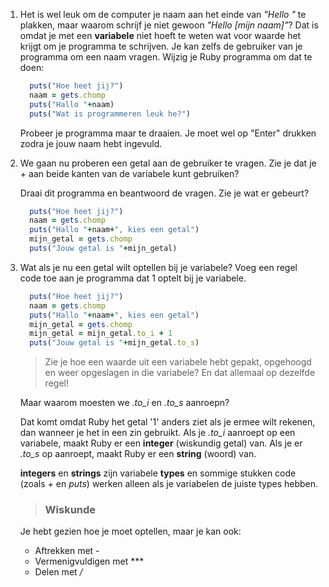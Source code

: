 1. Het is wel leuk om de computer je naam aan het einde van *"Hello "* te plakken, maar waarom schrijf je niet gewoon *"Hello [mijn naam]"*? Dat is omdat je met een **variabele** niet hoeft te weten wat voor waarde het krijgt om je programma te schrijven. Je kan zelfs de gebruiker van je programma om een naam vragen. Wijzig je Ruby programma om dat te doen:

    ```ruby
      puts("Hoe heet jij?")
      naam = gets.chomp
      puts("Hallo "+naam)
      puts("Wat is programmeren leuk he?")
    ```
    Probeer je programma maar te draaien. Je moet wel op "Enter" drukken zodra je jouw naam hebt ingevuld.

2. We gaan nu proberen een getal aan de gebruiker te vragen. Zie je dat je *+* aan beide kanten van de variabele kunt gebruiken?

    Draai dit programma en beantwoord de vragen. Zie je wat er gebeurt?
    ```ruby
      puts("Hoe heet jij?")
      naam = gets.chomp
      puts("Hallo "+naam+", kies een getal")
      mijn_getal = gets.chomp
      puts("Jouw getal is "+mijn_getal)
    ```
3. Wat als je nu een getal wilt optellen bij je variabele? Voeg een regel code toe aan je programma dat 1 optelt bij je variabele.

    ```ruby
      puts("Hoe heet jij?")
      naam = gets.chomp
      puts("Hallo "+naam+", kies een getal")
      mijn_getal = gets.chomp
      mijn_getal = mijn_getal.to_i + 1
      puts("Jouw getal is "+mijn_getal.to_s)
    ```
    > Zie je hoe een waarde uit een variabele hebt gepakt, opgehoogd en weer opgeslagen in die variabele?
    En dat allemaal op dezelfde regel!

    Maar waarom moesten we *.to_i* en *.to_s* aanroepn?

    Dat komt omdat Ruby het getal '1' anders ziet als je ermee wilt rekenen,
    dan wanneer je het in een zin gebruikt. Als je *.to_i* aanroept op een variabele,
    maakt Ruby er een **integer** (wiskundig getal) van.
    Als je er *.to_s* op aanroept, maakt Ruby er een **string** (woord) van.

    **integers** en **strings** zijn variabele **types** en sommige stukken code (zoals *+* en *puts*)
    werken alleen als je variabelen de juiste types hebben.

    > ### Wiskunde
    Je hebt gezien hoe je moet optellen, maar je kan ook:
    * Aftrekken met *-*
    * Vermenigvuldigen met  ***
    * Delen met */*
